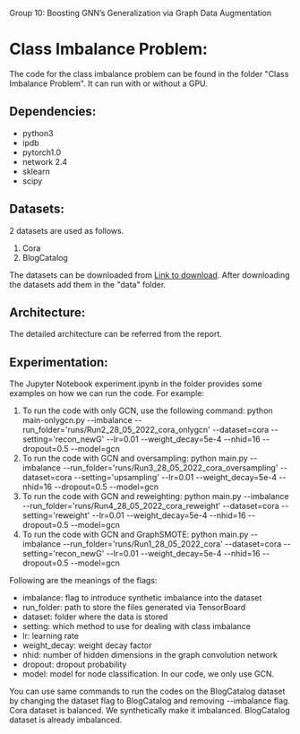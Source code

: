 Group 10: Boosting GNN’s Generalization via Graph Data Augmentation

# **Class Imbalance Problem:**

The code for the class imbalance problem can be found in the folder "Class Imbalance Problem". It can run with or without a GPU.

## Dependencies:
- python3
- ipdb
- pytorch1.0
- network 2.4
- sklearn
- scipy

## Datasets:
2 datasets are used as follows.
1. Cora
2. BlogCatalog 

The datasets can be downloaded from [Link to download](https://drive.google.com/drive/folders/1rfIfRPG7IlzDMAYqQ25HOQmLBCHcECQx?usp=sharing). After downloading the datasets add them in the "data" folder.

## Architecture:
The detailed architecture can be referred from the report.

## Experimentation:
The Jupyter Notebook experiment.ipynb in the folder provides some examples on how we can run the code.
For example:
1. To run the code with only GCN, use the following command:
python main-onlygcn.py --imbalance --run_folder='runs/Run2_28_05_2022_cora_onlygcn' --dataset=cora --setting='recon_newG' --lr=0.01 --weight_decay=5e-4 --nhid=16 --dropout=0.5 --model=gcn
2. To run the code with GCN and oversampling:
python main.py --imbalance --run_folder='runs/Run3_28_05_2022_cora_oversampling' --dataset=cora --setting='upsampling' --lr=0.01 --weight_decay=5e-4 --nhid=16 --dropout=0.5 --model=gcn
3. To run the code with GCN and reweighting:
python main.py --imbalance --run_folder='runs/Run4_28_05_2022_cora_reweight' --dataset=cora --setting='reweight' --lr=0.01 --weight_decay=5e-4 --nhid=16 --dropout=0.5 --model=gcn
4. To run the code with GCN and GraphSMOTE:
python main.py --imbalance --run_folder='runs/Run1_28_05_2022_cora' --dataset=cora --setting='recon_newG' --lr=0.01 --weight_decay=5e-4 --nhid=16 --dropout=0.5 --model=gcn

Following are the meanings of the flags:
- imbalance: flag to introduce synthetic imbalance into the dataset
- run_folder: path to store the files generated via TensorBoard
- dataset: folder where the data is stored
- setting: which method to use for dealing with class imbalance
- lr: learning rate
- weight_decay: weight decay factor
- nhid: number of hidden dimensions in the graph convolution network
- dropout: dropout probability
- model: model for node classification. In our code, we only use GCN.

You can use same commands to run the codes on the BlogCatalog dataset by changing the dataset flag to BlogCatalog and removing --imbalance flag. Cora dataset is balanced. We synthetically make it imbalanced. BlogCatalog dataset is already imbalanced.
